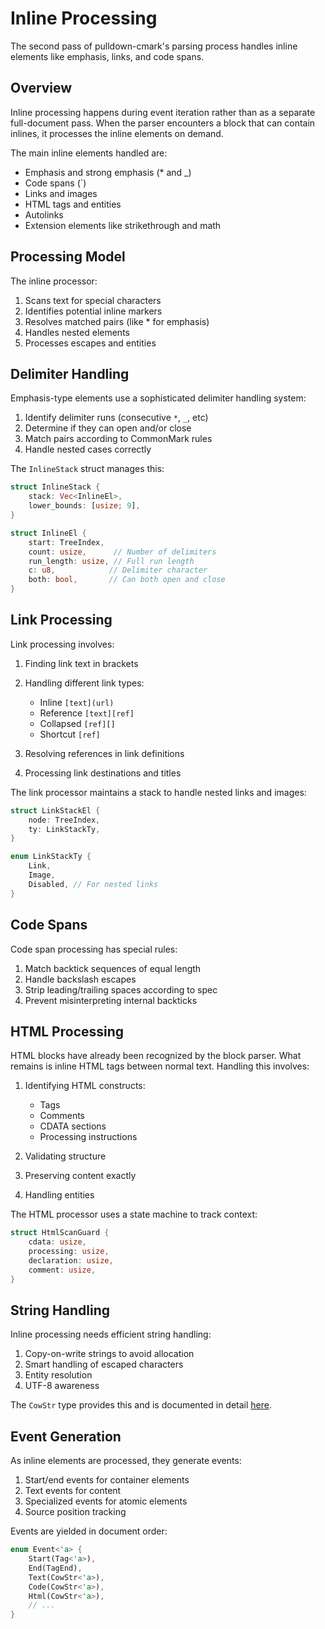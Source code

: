 # Inline Processing

The second pass of pulldown-cmark's parsing process handles inline elements like emphasis, links, and code spans.

## Overview

Inline processing happens during event iteration rather than as a separate full-document pass. When the parser encounters a block that can contain inlines, it processes the inline elements on demand.

The main inline elements handled are:

- Emphasis and strong emphasis (* and _)
- Code spans (`)
- Links and images
- HTML tags and entities
- Autolinks
- Extension elements like strikethrough and math

## Processing Model

The inline processor:

1. Scans text for special characters
2. Identifies potential inline markers
3. Resolves matched pairs (like * for emphasis)
4. Handles nested elements
5. Processes escapes and entities

## Delimiter Handling

Emphasis-type elements use a sophisticated delimiter handling system:

1. Identify delimiter runs (consecutive `*`, `_`, etc)
2. Determine if they can open and/or close
3. Match pairs according to CommonMark rules
4. Handle nested cases correctly


The `InlineStack` struct manages this:

```rust
struct InlineStack {
    stack: Vec<InlineEl>,
    lower_bounds: [usize; 9],
}

struct InlineEl {
    start: TreeIndex,
    count: usize,      // Number of delimiters
    run_length: usize, // Full run length
    c: u8,            // Delimiter character
    both: bool,       // Can both open and close
}
```

## Link Processing

Link processing involves:

1. Finding link text in brackets
2. Handling different link types:
   - Inline `[text](url)`  
   - Reference `[text][ref]`
   - Collapsed `[ref][]`
   - Shortcut `[ref]`
   
3. Resolving references in link definitions
4. Processing link destinations and titles

The link processor maintains a stack to handle nested links and images:

```rust
struct LinkStackEl {
    node: TreeIndex,
    ty: LinkStackTy,
}

enum LinkStackTy {
    Link,
    Image,
    Disabled, // For nested links
}
```

## Code Spans

Code span processing has special rules:

1. Match backtick sequences of equal length
2. Handle backslash escapes
3. Strip leading/trailing spaces according to spec
4. Prevent misinterpreting internal backticks

## HTML Processing

HTML blocks have already been recognized by the block parser. What remains is inline HTML tags between normal text. Handling this involves:

1. Identifying HTML constructs:
   - Tags
   - Comments  
   - CDATA sections
   - Processing instructions
   
2. Validating structure
3. Preserving content exactly
4. Handling entities

The HTML processor uses a state machine to track context:

```rust
struct HtmlScanGuard {
    cdata: usize,
    processing: usize, 
    declaration: usize,
    comment: usize,
}
```

## String Handling

Inline processing needs efficient string handling:

1. Copy-on-write strings to avoid allocation
2. Smart handling of escaped characters
3. Entity resolution
4. UTF-8 awareness

The `CowStr` type provides this and is documented in detail [here](./string-handling.md).

## Event Generation

As inline elements are processed, they generate events:

1. Start/end events for container elements
2. Text events for content
3. Specialized events for atomic elements
4. Source position tracking

Events are yielded in document order:

```rust
enum Event<'a> {
    Start(Tag<'a>),
    End(TagEnd),
    Text(CowStr<'a>),
    Code(CowStr<'a>),
    Html(CowStr<'a>),
    // ...
}
```
